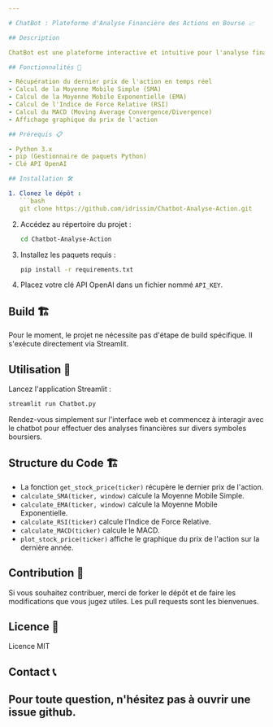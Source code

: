 ```yaml
---

# ChatBot : Plateforme d'Analyse Financière des Actions en Bourse 📈

## Description

ChatBot est une plateforme interactive et intuitive pour l'analyse financière des actions en bourse. Elle utilise des techniques de machine learning et de visualisation de données pour fournir aux utilisateurs des métriques financières en temps réel et une analyse graphique pour n'importe quel symbole boursier. Les technologies utilisées incluent Python, OpenAI GPT-4, Streamlit et yfinance.

## Fonctionnalités 🌟

- Récupération du dernier prix de l'action en temps réel
- Calcul de la Moyenne Mobile Simple (SMA)
- Calcul de la Moyenne Mobile Exponentielle (EMA)
- Calcul de l'Indice de Force Relative (RSI)
- Calcul du MACD (Moving Average Convergence/Divergence)
- Affichage graphique du prix de l'action

## Prérequis 📋

- Python 3.x
- pip (Gestionnaire de paquets Python)
- Clé API OpenAI

## Installation 🛠

1. Clonez le dépôt :
   ```bash
   git clone https://github.com/idrissim/Chatbot-Analyse-Action.git
   ```
   
2. Accédez au répertoire du projet :
   ```bash
   cd Chatbot-Analyse-Action
   ```
   
3. Installez les paquets requis :
   ```bash
   pip install -r requirements.txt
   ```
   
4. Placez votre clé API OpenAI dans un fichier nommé `API_KEY`.

## Build 🏗

Pour le moment, le projet ne nécessite pas d'étape de build spécifique. Il s'exécute directement via Streamlit.

## Utilisation 🚀

Lancez l'application Streamlit :
```bash
streamlit run Chatbot.py
```

Rendez-vous simplement sur l'interface web et commencez à interagir avec le chatbot pour effectuer des analyses financières sur divers symboles boursiers.

## Structure du Code 🏗

- La fonction `get_stock_price(ticker)` récupère le dernier prix de l'action.
- `calculate_SMA(ticker, window)` calcule la Moyenne Mobile Simple.
- `calculate_EMA(ticker, window)` calcule la Moyenne Mobile Exponentielle.
- `calculate_RSI(ticker)` calcule l'Indice de Force Relative.
- `calculate_MACD(ticker)` calcule le MACD.
- `plot_stock_price(ticker)` affiche le graphique du prix de l'action sur la dernière année.

## Contribution 👥

Si vous souhaitez contribuer, merci de forker le dépôt et de faire les modifications que vous jugez utiles. Les pull requests sont les bienvenues.

## Licence 📝

Licence MIT

## Contact 📞

Pour toute question, n'hésitez pas à ouvrir une issue github.
---
```

